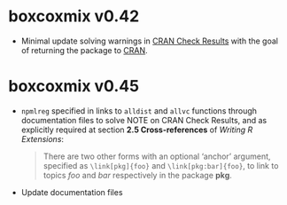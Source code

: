 # boxcoxmix v0.42

* Minimal update solving warnings in [CRAN Check Results](https://cran-archive.r-project.org/web/checks/2022/2022-04-05_check_results_boxcoxmix.html) with the goal of returning the package to [CRAN](https://cran.r-project.org).

# boxcoxmix v0.45

* `npmlreg` specified in links to `alldist` and `allvc` functions through documentation files to solve NOTE on CRAN Check Results, and as explicitly required at section **2.5 Cross-references** of *Writing R Extensions*:
    > There are two other forms with an optional ‘anchor’ argument, specified as `\link[pkg]{foo}` and `\link[pkg:bar]{foo}`, to link to topics *foo* and *bar* respectively in the package **pkg**.
* Update documentation files

